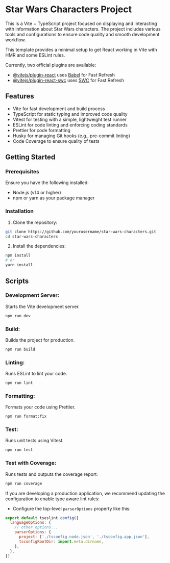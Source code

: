 # Star Wars Characters Project

This is a Vite + TypeScript project focused on displaying and interacting with information about Star Wars characters. The project includes various tools and configurations to ensure code quality and smooth development workflow.

This template provides a minimal setup to get React working in Vite with HMR and some ESLint rules.

Currently, two official plugins are available:

- [@vitejs/plugin-react](https://github.com/vitejs/vite-plugin-react/blob/main/packages/plugin-react/README.md) uses [Babel](https://babeljs.io/) for Fast Refresh
- [@vitejs/plugin-react-swc](https://github.com/vitejs/vite-plugin-react-swc) uses [SWC](https://swc.rs/) for Fast Refresh

## Features

- Vite for fast development and build process
- TypeScript for static typing and improved code quality
- Vitest for testing with a simple, lightweight test runner
- ESLint for code linting and enforcing coding standards
- Prettier for code formatting
- Husky for managing Git hooks (e.g., pre-commit linting)
- Code Coverage to ensure quality of tests

## Getting Started

### Prerequisites
Ensure you have the following installed:

- Node.js (v14 or higher)
- npm or yarn as your package manager

### Installation
1. Clone the repository:
```bash
git clone https://github.com/yourusername/star-wars-characters.git
cd star-wars-characters
```
2. Install the dependencies:

```bash
npm install
# or
yarn install
```

## Scripts
### Development Server:

Starts the Vite development server.
```bash
npm run dev
```
### Build:
Builds the project for production.
```bash
npm run build
```

### Linting:
Runs ESLint to lint your code.
```bash
npm run lint
```

### Formatting:
Formats your code using Prettier.
```bash
npm run format:fix
```

### Test:
Runs unit tests using Vitest.
```bash
npm run test
```

### Test with Coverage:
Runs tests and outputs the coverage report.
```bash
npm run coverage
```



If you are developing a production application, we recommend updating the configuration to enable type aware lint rules:

- Configure the top-level `parserOptions` property like this:

```js
export default tseslint.config({
  languageOptions: {
    // other options...
    parserOptions: {
      project: ['./tsconfig.node.json', './tsconfig.app.json'],
      tsconfigRootDir: import.meta.dirname,
    },
  },
})
```

